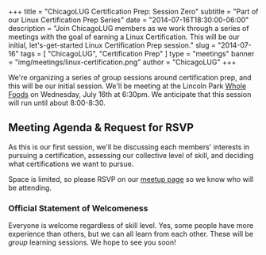 +++
title = "ChicagoLUG Certification Prep: Session Zero"
subtitle = "Part of our Linux Certification Prep Series"
date = "2014-07-16T18:30:00-06:00"
description = "Join ChicagoLUG members as we work through a series of meetings with the goal of earning a Linux Certification. This will be our initial, let's-get-started Linux Certification Prep session."
slug = "2014-07-16"
tags = [ "ChicagoLUG", "Certification Prep" ] 
type = "meetings"
banner = "img/meetings/linux-certification.png"
author = "ChicagoLUG"
+++

We're organizing a series of group sessions around certification prep,
and this will be our initial session. We'll be meeting at the Lincoln
Park [Whole Foods](http://www.wholefoodsmarket.com/stores/lincolnpark)
on Wednesday, July 16th at 6:30pm. We anticipate that this session will
run until about 8:00-8:30.

Meeting Agenda & Request for RSVP
---------------------------------

As this is our first session, we'll be discussing each members'
interests in pursuing a certification, assessing our collective level of
skill, and deciding what certifications we want to pursue.

Space is limited, so please RSVP on our [meetup page](http://www.meetup.com/Windy-City-Linux-Users-Group/events/194335322/)
so we know who will be attending.

### Official Statement of Welcomeness

Everyone is welcome regardless of skill level. Yes, some people have
more experience than others, but we can all learn from each other. These
will be *group* learning sessions. We hope to see you soon!
